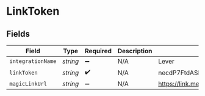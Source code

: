 # LinkToken


## Fields

| Field                                           | Type                                            | Required                                        | Description                                     | Example                                         |
| ----------------------------------------------- | ----------------------------------------------- | ----------------------------------------------- | ----------------------------------------------- | ----------------------------------------------- |
| `integrationName`                               | *string*                                        | :heavy_minus_sign:                              | N/A                                             | Lever                                           |
| `linkToken`                                     | *string*                                        | :heavy_check_mark:                              | N/A                                             | necdP7FtdASl1fQwm62be2_dM4wBG8_GactqoUV0        |
| `magicLinkUrl`                                  | *string*                                        | :heavy_minus_sign:                              | N/A                                             | https://link.merge.dev/asdfjkl12345jsndfgi2i83n |